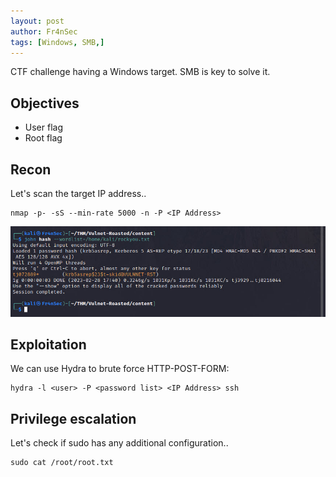 ```yaml
---
layout: post
author: Fr4nSec
tags: [Windows, SMB,]
---
```


CTF challenge having a Windows target. SMB is key to solve it.

## Objectives

- User flag
- Root flag

## Recon

Let's scan the target IP address..

```
nmap -p- -sS --min-rate 5000 -n -P <IP Address>
```

![screenshot1](/images/roasted.jpeg)


## Exploitation

We can use Hydra to brute force HTTP-POST-FORM:


```
hydra -l <user> -P <password list> <IP Address> ssh
```



## Privilege escalation

Let's check if sudo has any additional configuration..

```
sudo cat /root/root.txt
```
